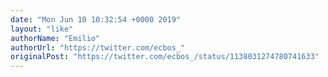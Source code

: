```yaml
---
date: "Mon Jun 10 10:32:54 +0000 2019"
layout: "like"
authorName: "Emilio"
authorUrl: "https://twitter.com/ecbos_"
originalPost: "https://twitter.com/ecbos_/status/1138031274780741633"
---
```

